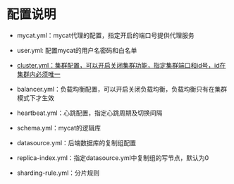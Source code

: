 # 配置说明

- mycat.yml：mycat代理的配置，指定开启的端口号提供代理服务

- user.yml: 配置mycat的用户名密码和白名单

- [cluster.yml：集群配置，可以开启关闭集群功能，指定集群端口和id号，id在集群内必须唯一 ](#1.1.3-cluster.yml-集群配置)

- balancer.yml：负载均衡配置，可以开启关闭负载均衡，负载均衡只有在集群模式下才生效

- heartbeat.yml：心跳配置，指定心跳周期及切换间隔

- schema.yml：mycat的逻辑库

- datasource.yml：后端数据库的复制组配置

- replica-index.yml：指定datasource.yml中复制组的写节点，默认为0

- sharding-rule.yml：分片规则